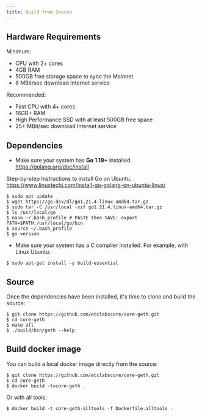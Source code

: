 ```yaml
---
title: Build from Source
---
```


## Hardware Requirements

Minimum:

* CPU with 2+ cores
* 4GB RAM
* 500GB free storage space to sync the Mainnet
* 8 MBit/sec download Internet service

Recommended:

* Fast CPU with 4+ cores
* 16GB+ RAM
* High Performance SSD with at least 500GB free space
* 25+ MBit/sec download Internet service

## Dependencies

- Make sure your system has __Go 1.19+__ installed. https://golang.org/doc/install

Step-by-step Instructions to install Go on Ubuntu. https://www.linuxtechi.com/install-go-golang-on-ubuntu-linux/

```shell
$ sudo apt update
$ wget https://go.dev/dl/go1.21.4.linux-amd64.tar.gz
$ sudo tar -C /usr/local -xzf go1.21.4.linux-amd64.tar.gz
$ ls /usr/local/go
$ nano ~/.bash_profile # PASTE then SAVE: export PATH=$PATH:/usr/local/go/bin
$ source ~/.bash_profile
$ go version
```

- Make sure your system has a C compiler installed. For example, with Linux Ubuntu:

```shell
$ sudo apt-get install -y build-essential
```

## Source

Once the dependencies have been installed, it's time to clone and build the source:

```shell
$ git clone https://github.com/etclabscore/core-geth.git
$ cd core-geth
$ make all
$ ./build/bin/geth --help
```

## Build docker image

You can build a local docker image directly from the source:

```shell
$ git clone https://github.com/etclabscore/core-geth.git
$ cd core-geth
$ docker build -t=core-geth .
```

Or with all tools:

```shell
$ docker build -t core-geth-alltools -f Dockerfile.alltools .
```
